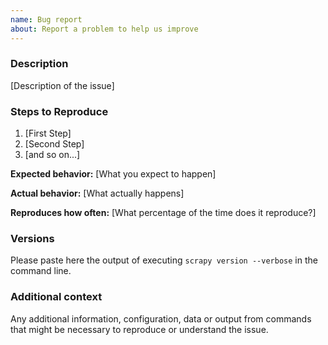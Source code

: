 ```yaml
---
name: Bug report
about: Report a problem to help us improve
---
```


<!--

Thanks for taking an interest in Scrapy!

If you have a question that starts with "How to...", please see the Scrapy Community page: https://scrapy.org/community/.
The Github issue tracker's purpose is to deal with bug reports and feature requests for the project itself.

Keep in mind that by filing an issue, you are expected to comply with Scrapy's Code of Conduct, including treating everyone with respect: https://github.com/scrapy/scrapy/blob/master/CODE_OF_CONDUCT.md

The following is a suggested template to structure your issue, you can find more guidelines at https://doc.scrapy.org/en/latest/contributing.html#reporting-bugs

-->

### Description

[Description of the issue]

### Steps to Reproduce

1. [First Step]
2. [Second Step]
3. [and so on...]

**Expected behavior:** [What you expect to happen]

**Actual behavior:** [What actually happens]

**Reproduces how often:** [What percentage of the time does it reproduce?]

### Versions

Please paste here the output of executing `scrapy version --verbose` in the command line.

### Additional context

Any additional information, configuration, data or output from commands that might be necessary to reproduce or understand the issue.
